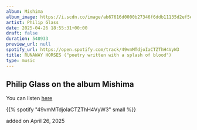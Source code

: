 ```yaml
---
album: Mishima
album_image: https://i.scdn.co/image/ab67616d0000b27346f6ddb11135d2ef5edf684d
artist: Philip Glass
date: 2025-04-26 18:55:31+00:00
draft: false
duration: 548933
preview_url: null
spotify_url: https://open.spotify.com/track/49vmMTdjoIaCTZThH4VyW3
title: RUNAWAY HORSES ("poetry written with a splash of blood")
type: music
---
```



## Philip Glass on the album Mishima

You can listen [here](https://open.spotify.com/track/49vmMTdjoIaCTZThH4VyW3)

{{% spotify "49vmMTdjoIaCTZThH4VyW3" small %}}

added on April 26, 2025